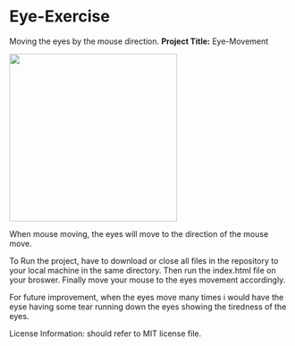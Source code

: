 # Eye-Exercise
Moving the eyes by the mouse direction.
**Project Title:** Eye-Movement

<img src=".pacman.png" width='300'/>

When mouse moving, the eyes will move to the direction of the mouse move.

To Run the project, have to download or close all files in the repository to your local machine in the same directory. Then run the index.html file on your broswer. Finally move your mouse to the eyes movement accordingly.

For future improvement, when the eyes move many times i would have the eyse having some tear running down the eyes showing the tiredness of the eyes.

License Information: should refer to MIT license file.
